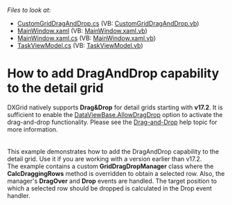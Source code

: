 <!-- default file list -->
*Files to look at*:

* [CustomGridDragAndDrop.cs](./CS/DragAndDropExample/Behavior/CustomGridDragAndDrop.cs) (VB: [CustomGridDragAndDrop.vb](./VB/DragAndDropExample/Behavior/CustomGridDragAndDrop.vb))
* [MainWindow.xaml](./CS/DragAndDropExample/MainWindow.xaml) (VB: [MainWindow.xaml.vb](./VB/DragAndDropExample/MainWindow.xaml.vb))
* [MainWindow.xaml.cs](./CS/DragAndDropExample/MainWindow.xaml.cs) (VB: [MainWindow.xaml.vb](./VB/DragAndDropExample/MainWindow.xaml.vb))
* [TaskViewModel.cs](./CS/DragAndDropExample/ViewModel/TaskViewModel.cs) (VB: [TaskViewModel.vb](./VB/DragAndDropExample/ViewModel/TaskViewModel.vb))
<!-- default file list end -->
# How to add DragAndDrop capability to the detail grid


<p>DXGrid natively supports <strong>Drag&Drop</strong> for detail grids starting with <strong>v17.2</strong>. It is sufficient to enable the <a href="https://documentation.devexpress.com/WPF/DevExpress.Xpf.Grid.DataViewBase.AllowDragDrop.property">DataViewBase.AllowDragDrop</a> option to activate the drag-and-drop functionality. Please see the <a href="https://documentation.devexpress.com/WPF/11346/Controls-and-Libraries/Data-Grid/Drag-and-Drop">Drag-and-Drop</a> help topic for more information.<br><br><br>This example demonstrates how to add the DragAndDrop capability to the detail grid. Use it if you are working with a version earlier than v17.2.<br>The example contains a custom<strong> GridDragDropManager</strong> class where the <strong>CalcDraggingRows</strong> method is overridden to obtain a selected row. Also, the manager's <strong>DragOver</strong> and <strong>Drop</strong> events are handled. The target position to which a selected row should be dropped is calculated in the Drop event handler.</p>

<br/>


